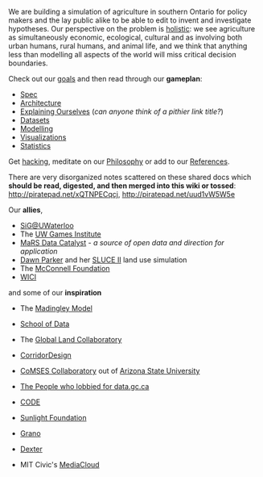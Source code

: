 We are building a simulation of agriculture in southern Ontario for policy makers and the lay public alike to be able to edit to invent and investigate hypotheses. Our perspective on the problem is [holistic](http://www.sigeneration.ca/making-systems-thinking-slogan/): we see agriculture as simultaneously economic, ecological, cultural and as involving both urban humans, rural humans, and animal life, and we think that anything less than modelling all aspects of the world will miss critical decision boundaries.


Check out our [goals](UseCases.md) and then read through our **gameplan**:
* [Spec](Spec.md)
* [Architecture](Architecture.md)
* [Explaining Ourselves](Media.md) (_can anyone think of a pithier link title?_)
* [Datasets](Datasets.md)
* [Modelling](Modelling.md)
* [Visualizations](Visualizations.md)
* [Statistics](Statistics.md)

Get [hacking](https://github.com/majdal/modex/tree/master/src/README.md), meditate on our [Philosophy](Philosophy.md) or add to our [References](References.md).

There are very disorganized notes scattered on these shared docs which **should be read, digested, and then merged into this wiki or tossed**: http://piratepad.net/xQTNPECqcj, http://piratepad.net/uud1vW5W5e


Our **allies**,
* [SiG@UWaterloo](http://sig.uwaterloo.ca)
* The [UW Games Institute](https://uwaterloo.ca/games-institute/)
* [MaRS Data Catalyst](http://data.marsdd.com) - _a source of open data and direction for application_
* [Dawn Parker](http://wici.ca/new/2011/08/dawn-parker/) and her [SLUCE II](http://slice.wici.ca) land use simulation
* The [McConnell Foundation](http://www.mcconnellfoundation.ca/en)
* [WICI](http://wici.ca)

and some of our **inspiration**
* The [Madingley Model](http://www.madingleymodel.org/about.html)
* [School of Data](http://schoolofdata.org/)
* The [Global Land Collaboratory](http://www.globallandproject.org/) 
* [CorridorDesign](http://corridordesign.org/)
* [CoMSES Collaboratory](http://www.openabm.org/) out of [Arizona State University](https://csdc.asu.edu/)
* [The People who lobbied for data.gc.ca](http://datadotgc.ca/)
* [CODE](https://canadianopendataexperience.com/)

* [Sunlight Foundation](http://sunlightfoundation.com/)
* [Grano](https://github.com/granoproject/grano/)
* [Dexter](https://github.com/Code4SA/mma-dexter)
* MIT Civic's [MediaCloud](http://www.mediacloud.org/dashboard/view/1?q1=94946)
